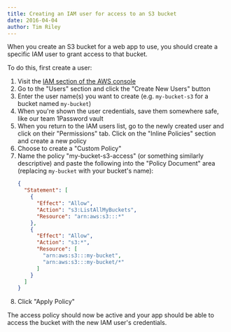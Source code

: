 ```yaml
---
title: Creating an IAM user for access to an S3 bucket
date: 2016-04-04
author: Tim Riley
---
```


When you create an S3 bucket for a web app to use, you should create a specific IAM user to grant access to that bucket.

To do this, first create a user:

1. Visit the [IAM section of the AWS console](https://console.aws.amazon.com/iam)
2. Go to the "Users" section and click the "Create New Users" button
3. Enter the user name(s) you want to create (e.g. `my-bucket-s3` for a bucket named `my-bucket`)
4. When you're shown the user credentials, save them somewhere safe, like our team 1Password vault
5. When you return to the IAM users list, go to the newly created user and click on their "Permissions" tab. Click on the "Inline Policies" section and create a new policy
6. Choose to create a "Custom Policy"
7. Name the policy "my-bucket-s3-access" (or something similarly descriptive) and paste the following into the "Policy Document" area (replacing `my-bucket` with your bucket's name):
    ```json
    {
      "Statement": [
        {
          "Effect": "Allow",
          "Action": "s3:ListAllMyBuckets",
          "Resource": "arn:aws:s3:::*"
        },
        {
          "Effect": "Allow",
          "Action": "s3:*",
          "Resource": [
            "arn:aws:s3:::my-bucket",
            "arn:aws:s3:::my-bucket/*"
          ]
        }
      ]
    }
    ```
8. Click "Apply Policy"

The access policy should now be active and your app should be able to access the bucket with the new IAM user's credentials.
